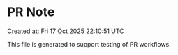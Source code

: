 # PR Note

Created at: Fri 17 Oct 2025 22:10:51 UTC

This file is generated to support testing of PR workflows.
